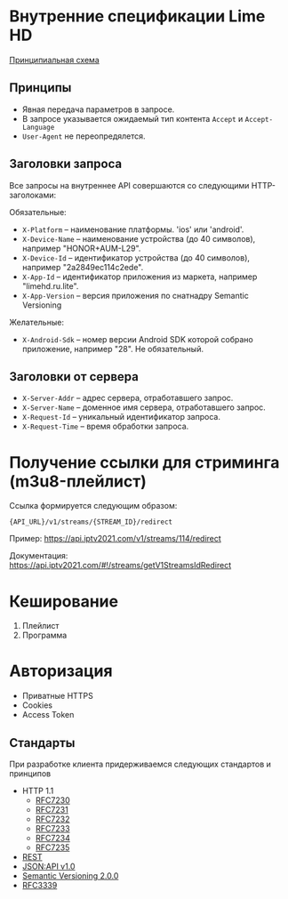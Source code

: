 # Внутренние спецификации Lime HD

[Принципиальная схема](https://docs.google.com/drawings/d/1W44GGFUHpDV_HZ6XtfzGzekCp00aCmDeNcFYRQP8hpQ/edit?usp=sharing)

## Принципы

* Явная передача параметров в запросе.
* В запросе указывается ожидаемый тип контента `Accept` и `Accept-Language`
* `User-Agent` не переопредялется.

## Заголовки запроса

Все запросы на внутреннее API совершаются со следующими  HTTP-заголоками:

Обязательные:

* `X-Platform` – наименование платформы. 'ios' или 'android'.
* `X-Device-Name` – наименование устройства (до 40 символов), например "HONOR+AUM-L29".
* `X-Device-Id` – идентификатор устройства (до 40 символов), например "2a2849ec114c2ede".
* `X-App-Id` – идентификатор приложения из маркета, например "limehd.ru.lite".
* `X-App-Version` – версия приложения по снатнадру Semantic Versioning

Желательные:

* `X-Android-Sdk` – номер версии Android SDK которой собрано приложение, например "28". Не обязательный.

## Заголовки от сервера

* `X-Server-Addr` – адрес сервера, отработавшего запрос.
* `X-Server-Name` – доменное имя сервера, отработавшего запрос.
* `X-Request-Id` – уникальный идентификатор запроса.
* `X-Request-Time` – время обработки запроса.

# Получение ссылки для стриминга (m3u8-плейлист)

Ссылка формируется следующим образом:

`{API_URL}/v1/streams/{STREAM_ID}/redirect`

Пример: https://api.iptv2021.com/v1/streams/114/redirect

Документация: https://api.iptv2021.com/#!/streams/getV1StreamsIdRedirect


# Кеширование

1. Плейлист
2. Программа

# Авторизация

* Приватные HTTPS
* Cookies
* Access Token

## Стандарты

При разработке клиента придерживаемся следующих стандартов и принципов

* HTTP 1.1
  * [RFC7230](https://tools.ietf.org/html/rfc7230)
  * [RFC7231](https://tools.ietf.org/html/rfc7231)
  * [RFC7232](https://tools.ietf.org/html/rfc7232)
  * [RFC7233](https://tools.ietf.org/html/rfc7233)
  * [RFC7234](https://tools.ietf.org/html/rfc7234)
  * [RFC7235](https://tools.ietf.org/html/rfc7235)
* [REST](https://en.wikipedia.org/wiki/Representational_state_transfer)
* [JSON:API v1.0](https://jsonapi.org)
* [Semantic Versioning 2.0.0](https://semver.org)
* [RFC3339](https://tools.ietf.org/html/rfc3339)
